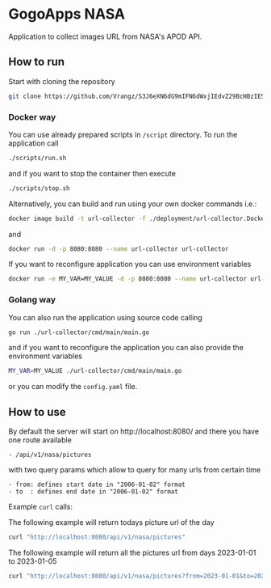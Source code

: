 # GogoApps NASA

Application to collect images URL from NASA's APOD API.

## How to run

Start with cloning the repository

```bash
git clone https://github.com/Vrangz/S3J6eXN6dG9mIFN6dWxjIEdvZ29BcHBzIE5BU0E-.git
```

### Docker way

You can use already prepared scripts in `/script` directory. To run the application call

```bash
./scripts/run.sh
```

and if you want to stop the container then execute

```bash
./scripts/stop.sh
```

Alternatively, you can build and run using your own docker commands i.e.:

```bash
docker image build -t url-collector -f ./deployment/url-collector.Dockerfile .
```

and 

```bash
docker run -d -p 8080:8080 --name url-collector url-collector
```

If you want to reconfigure application you can use environment variables

```bash
docker run -e MY_VAR=MY_VALUE -d -p 8080:8080 --name url-collector url-collector
```

### Golang way

You can also run the application using source code calling

```bash
go run ./url-collector/cmd/main/main.go
```

and if you want to reconfigure the application you can also provide the environment variables

```bash
MY_VAR=MY_VALUE ./url-collector/cmd/main/main.go
```

or you can modify the `config.yaml` file.

## How to use

By default the server will start on http://localhost:8080/ and there you have one route available

```
- /api/v1/nasa/pictures
```

with two query params which allow to query for many urls from certain time

```
- from: defines start date in "2006-01-02" format
- to  : defines end date in "2006-01-02" format
```

Example `curl` calls:

The following example will return todays picture url of the day
```bash
curl "http://localhost:8080/api/v1/nasa/pictures"
```

The following example will return all the pictures url from days 2023-01-01 to 2023-01-05
```bash
curl "http://localhost:8080/api/v1/nasa/pictures?from=2023-01-01&to=2023-01-05"
```
